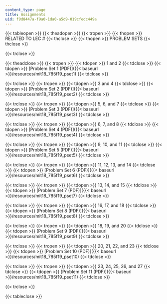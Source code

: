 ```yaml
---
content_type: page
title: Assignments
uid: f9d8447a-f9a0-1da0-a5d9-019cfedc449a
---
```


{{< tableopen >}}
{{< theadopen >}}
{{< tropen >}}
{{< thopen >}}
RELATED TO LEC #
{{< thclose >}}
{{< thopen >}}
PROBLEM SETS
{{< thclose >}}

{{< trclose >}}

{{< theadclose >}}
{{< tropen >}}
{{< tdopen >}}
1 and 2
{{< tdclose >}}
{{< tdopen >}}
[Problem Set 1 (PDF)]({{< baseurl >}}/resources/mit18_785f19_pset1)
{{< tdclose >}}

{{< trclose >}}
{{< tropen >}}
{{< tdopen >}}
3 and 4
{{< tdclose >}}
{{< tdopen >}}
[Problem Set 2 (PDF)]({{< baseurl >}}/resources/mit18_785f19_pset2)
{{< tdclose >}}

{{< trclose >}}
{{< tropen >}}
{{< tdopen >}}
5, 6, and 7
{{< tdclose >}}
{{< tdopen >}}
﻿[Problem Set 3 (PDF)]({{< baseurl >}}/resources/mit18_785f19_pset3)
{{< tdclose >}}

{{< trclose >}}
{{< tropen >}}
{{< tdopen >}}
6, 7, and 8
{{< tdclose >}}
{{< tdopen >}}
﻿[Problem Set 4 (PDF)]({{< baseurl >}}/resources/mit18_785f19_pset4)
{{< tdclose >}}

{{< trclose >}}
{{< tropen >}}
{{< tdopen >}}
9, 10, and 11
{{< tdclose >}}
{{< tdopen >}}
﻿[Problem Set 5 (PDF)]({{< baseurl >}}/resources/mit18_785f19_pset5)
{{< tdclose >}}

{{< trclose >}}
{{< tropen >}}
{{< tdopen >}}
11, 12, 13, and 14
{{< tdclose >}}
{{< tdopen >}}
 [Problem Set 6 (PDF)]({{< baseurl >}}/resources/mit18_785f19_pset6)
{{< tdclose >}}

{{< trclose >}}
{{< tropen >}}
{{< tdopen >}}
13, 14, and 15
{{< tdclose >}}
{{< tdopen >}}
 [Problem Set 7 (PDF)]({{< baseurl >}}/resources/mit18_785f19_pset7)
{{< tdclose >}}

{{< trclose >}}
{{< tropen >}}
{{< tdopen >}}
16, 17, and 18
{{< tdclose >}}
{{< tdopen >}}
﻿[Problem Set 8 (PDF)]({{< baseurl >}}/resources/mit18_785f19_pset8)
{{< tdclose >}}

{{< trclose >}}
{{< tropen >}}
{{< tdopen >}}
18, 19, and 20
{{< tdclose >}}
{{< tdopen >}}
﻿[Problem Set 9 (PDF)]({{< baseurl >}}/resources/mit18_785f19_pset9)
{{< tdclose >}}

{{< trclose >}}
{{< tropen >}}
{{< tdopen >}}
20, 21, 22, and 23
{{< tdclose >}}
{{< tdopen >}}
[Problem Set 10 (PDF)]({{< baseurl >}}/resources/mit18_785f19_pset10)
{{< tdclose >}}

{{< trclose >}}
{{< tropen >}}
{{< tdopen >}}
23, 24, 25, 26, and 27
{{< tdclose >}}
{{< tdopen >}}
[Problem Set 11 (PDF)]({{< baseurl >}}/resources/mit18_785f19_pset11)
{{< tdclose >}}

{{< trclose >}}

{{< tableclose >}}